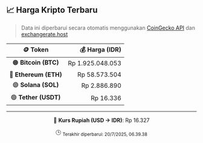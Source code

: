 

<!-- HARGA_KRIPTO -->
## 📈 Harga Kripto Terbaru

> Data ini diperbarui secara otomatis menggunakan [CoinGecko API](https://www.coingecko.com/) dan [exchangerate.host](https://exchangerate.host/)

<div align="center">

| 🪙 Token | 💰 Harga (IDR) |
|:------:|---------------:|
| 🟠 **Bitcoin (BTC)**   | Rp 1.925.048.053 |
| 🔵 **Ethereum (ETH)**  | Rp 58.573.504 |
| 🟣 **Solana (SOL)**    | Rp 2.886.890 |
| 🟢 **Tether (USDT)**   | Rp 16.336 |

---

💱 **Kurs Rupiah (USD → IDR)**: Rp 16.327

🕒 <sub>Terakhir diperbarui: 20/7/2025, 06.39.38</sub>

</div>
<!-- /HARGA_KRIPTO -->